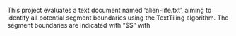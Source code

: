 This project evaluates a text document named ‘alien-life.txt’, aiming to identify all potential segment boundaries using the TextTiling algorithm. The segment boundaries are indicated with “$$” with